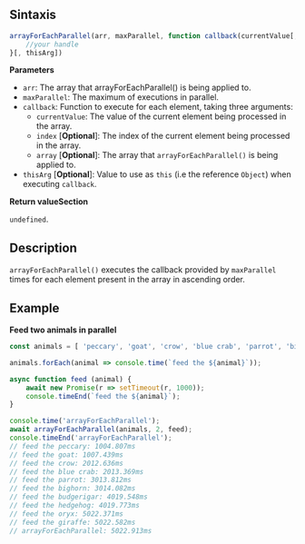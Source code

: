 

## Sintaxis

```javascript
arrayForEachParallel(arr, maxParallel, function callback(currentValue[, index[, array]]) {
    //your handle
}[, thisArg])
```

**Parameters**

 - `arr`: The array that arrayForEachParallel() is being applied to.
 - `maxParallel`: The maximum of executions in parallel.
 - `callback`: Function to execute for each element, taking three arguments:
    - `currentValue`: The value of the current element being processed in the array.
    - `index` [**Optional**]: The index of the current element being processed in the array.
    - `array` [**Optional**]: The array that `arrayForEachParallel()` is being applied to.
- `thisArg` [**Optional**]: Value to use as `this` (i.e the reference `Object`) when executing `callback`.

**Return valueSection**

`undefined`.

## Description

`arrayForEachParallel()` executes the callback provided by `maxParallel` times for each element present in the array in ascending order.

## Example

**Feed two animals in parallel**

```javascript
const animals = [ 'peccary', 'goat', 'crow', 'blue crab', 'parrot', 'bighorn', 'budgerigar', 'hedgehog', 'oryx', 'giraffe' ];

animals.forEach(animal => console.time(`feed the ${animal}`));

async function feed (animal) {
    await new Promise(r => setTimeout(r, 1000));
    console.timeEnd(`feed the ${animal}`);
}

console.time('arrayForEachParallel');
await arrayForEachParallel(animals, 2, feed);
console.timeEnd('arrayForEachParallel');
// feed the peccary: 1004.807ms
// feed the goat: 1007.439ms
// feed the crow: 2012.636ms
// feed the blue crab: 2013.369ms
// feed the parrot: 3013.812ms
// feed the bighorn: 3014.082ms
// feed the budgerigar: 4019.548ms
// feed the hedgehog: 4019.773ms
// feed the oryx: 5022.371ms
// feed the giraffe: 5022.582ms
// arrayForEachParallel: 5022.913ms
```
